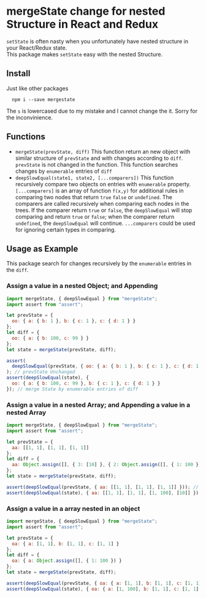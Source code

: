 # mergeState change for nested Structure in React and Redux
`setState` is often nasty when you unfortunately have nested structure in your React/Redux state.  
This package makes `setState` easy with the nested Structure.  

## Install 
Just like other packages
```
  npm i --save mergestate
```
The `s` is lowercased due to my mistake and I cannot change the it.  Sorry for the inconvinience.

## Functions
  * `mergeState(prevState, diff)` 
  This function return an new object with similar structure of `prevState` and with changes according to `diff`. 
  `prevState` is not changed in the function.  This function searches changes by `enumerable` entries of `diff`
  * `deepSlowEqual(state1, state2, [...comparers])` 
  This function recursively compare two objects on entries with `enumerable` property. 
  `[...comparers]` is an array of function `f(x,y)` for additional rules in
  comparing two nodes that return `true` `false` or `undefined`.  The comparers
  are called recursively when comparing each nodes in the trees.  If the
  comparer return `true` or `false`, the `deepSlowEqual` will stop comparing
  and return `true` or `false`; when the comparer return `undefined`, the
  `deepSlowEqual` will continue. `...comparers` could be used for ignoring
  certain types in comparing.


## Usage as Example
  This package search for changes recursively by the `enumerable` entries in the `diff`.

### Assign a value in a nested Object; and Appending 

```js 
import mergeState, { deepSlowEqual } from "mergeState";
import assert from "assert";

let prevState = {
  oo: { a: { b: 1 }, b: { c: 1 }, c: { d: 1 } }
};
let diff = {
  oo: { a: { b: 100, c: 99 } }
};
let state = mergeState(prevState, diff);

assert(
  deepSlowEqual(prevState, { oo: { a: { b: 1 }, b: { c: 1 }, c: { d: 1 } } })
); // prevState Unchanged
assert(deepSlowEqual(state), {
  oo: { a: { b: 100, c: 99 }, b: { c: 1 }, c: { d: 1 } }
}); // merge State by enumerable entries of diff
```

### Assign a value in a nested Array; and Appending a value in a nested Array
```js
import mergeState, { deepSlowEqual } from "mergeState";
import assert from "assert";

let prevState = {
  aa: [[1, 1], [1, 1], [1, 1]]
};
let diff = {
  aa: Object.assign([], { 3: [10] }, { 2: Object.assign([], { 1: 100 }) })
};
let state = mergeState(prevState, diff);

assert(deepSlowEqual(prevState, { aa: [[1, 1], [1, 1], [1, 1]] })); // prevState Unchanged
assert(deepSlowEqual(state), { aa: [[1, 1], [1, 1], [1, 100], [10]] }); // merge State by enumerable entries of diff
```

### Assign a value in a array nested in an object
```js
import mergeState, { deepSlowEqual } from "mergeState";
import assert from "assert";

let prevState = {
  oa: { a: [1, 1], b: [1, 1], c: [1, 1] }
};
let diff = {
  oa: { a: Object.assign([], { 1: 100 }) }
};
let state = mergeState(prevState, diff);

assert(deepSlowEqual(prevState, { oa: { a: [1, 1], b: [1, 1], c: [1, 1] } })); // prevState Unchanged
assert(deepSlowEqual(state), { oa: { a: [1, 100], b: [1, 1], c: [1, 1] } }); // merge State by enumerable entries of diff
```
